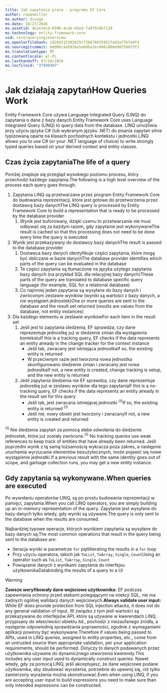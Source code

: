 ```yaml
---
title: Jak zapytania praca - programu EF Core
author: rowanmiller
ms.author: divega
ms.date: 10/27/2016
ms.assetid: de2e34cd-659b-4cab-b5ed-7a979c6bf120
ms.technology: entity-framework-core
uid: core/querying/overview
ms.openlocfilehash: 1d28d215302625cf2b6788359527a93a77b7e9fd
ms.sourcegitcommit: bdd06c9a591ba5e6d6a3ec046c80de98f598f3f3
ms.translationtype: MT
ms.contentlocale: pl-PL
ms.lasthandoff: 07/10/2018
ms.locfileid: "37949387"
---
```

# <a name="how-queries-work"></a><span data-ttu-id="0190a-102">Jak działają zapytań</span><span class="sxs-lookup"><span data-stu-id="0190a-102">How Queries Work</span></span>

<span data-ttu-id="0190a-103">Entity Framework Core używa Language Integrated Query (LINQ) do zapytania o dane z bazy danych.</span><span class="sxs-lookup"><span data-stu-id="0190a-103">Entity Framework Core uses Language Integrated Query (LINQ) to query data from the database.</span></span> <span data-ttu-id="0190a-104">LINQ umożliwia przy użyciu języka C# (lub wybranym języku .NET) do pisania zapytań silnie typizowaną oparte na klasach pochodnych kontekstu i jednostki.</span><span class="sxs-lookup"><span data-stu-id="0190a-104">LINQ allows you to use C# (or your .NET language of choice) to write strongly typed queries based on your derived context and entity classes.</span></span>

## <a name="the-life-of-a-query"></a><span data-ttu-id="0190a-105">Czas życia zapytania</span><span class="sxs-lookup"><span data-stu-id="0190a-105">The life of a query</span></span>

<span data-ttu-id="0190a-106">Poniżej znajduje się przegląd wysokiego poziomu procesu, który przechodzi każdego zapytania.</span><span class="sxs-lookup"><span data-stu-id="0190a-106">The following is a high level overview of the process each query goes through.</span></span>

1. <span data-ttu-id="0190a-107">Zapytania LINQ są przetwarzane przez program Entity Framework Core do budowania reprezentacji, które jest gotowe do przetworzenia przez dostawcę bazy danych</span><span class="sxs-lookup"><span data-stu-id="0190a-107">The LINQ query is processed by Entity Framework Core to build a representation that is ready to be processed by the database provider</span></span>
   1. <span data-ttu-id="0190a-108">Wynik jest buforowany, dzięki czemu to przetwarzanie nie musi odbywać się za każdym razem, gdy zapytanie jest wykonywane</span><span class="sxs-lookup"><span data-stu-id="0190a-108">The result is cached so that this processing does not need to be done every time the query is executed</span></span>
2. <span data-ttu-id="0190a-109">Wynik jest przekazywany do dostawcy bazy danych</span><span class="sxs-lookup"><span data-stu-id="0190a-109">The result is passed to the database provider</span></span>
   1. <span data-ttu-id="0190a-110">Dostawca bazy danych identyfikuje części zapytania, które mogą być obliczane w bazie danych</span><span class="sxs-lookup"><span data-stu-id="0190a-110">The database provider identifies which parts of the query can be evaluated in the database</span></span>
   2. <span data-ttu-id="0190a-111">Te części zapytania są tłumaczone na języka użytego zapytania bazy danych (na przykład SQL dla relacyjnej bazy danych)</span><span class="sxs-lookup"><span data-stu-id="0190a-111">These parts of the query are translated to database specific query language (for example, SQL for a relational database)</span></span>
   3. <span data-ttu-id="0190a-112">Co najmniej jeden zapytania są wysyłane do bazy danych i zwróconym zestawie wyników (wyniki są wartości z bazy danych, a nie wystąpień jednostek)</span><span class="sxs-lookup"><span data-stu-id="0190a-112">One or more queries are sent to the database and the result set returned (results are values from the database, not entity instances)</span></span>
3. <span data-ttu-id="0190a-113">Dla każdego elementu w zestawie wyników</span><span class="sxs-lookup"><span data-stu-id="0190a-113">For each item in the result set</span></span>
   1. <span data-ttu-id="0190a-114">Jeśli jest to zapytania śledzenia, EF sprawdza, czy dane reprezentuje jednostkę już w śledzenie zmian dla wystąpienia kontekstu</span><span class="sxs-lookup"><span data-stu-id="0190a-114">If this is a tracking query, EF checks if the data represents an entity already in the change tracker for the context instance</span></span>
      * <span data-ttu-id="0190a-115">Jeśli tak, zwracany jest istniejąca jednostka</span><span class="sxs-lookup"><span data-stu-id="0190a-115">If so, the existing entity is returned</span></span>
      * <span data-ttu-id="0190a-116">W przeciwnym razie jest tworzona nowa jednostka skonfigurowano śledzenie zmian i zwracany jest nowa jednostka</span><span class="sxs-lookup"><span data-stu-id="0190a-116">If not, a new entity is created, change tracking is setup, and the new entity is returned</span></span>
   2. <span data-ttu-id="0190a-117">Jeśli zapytania śledzenia nie EF sprawdza, czy dane reprezentuje jednostkę już w zestawu wyników dla tego zapytania</span><span class="sxs-lookup"><span data-stu-id="0190a-117">If this is a no-tracking query, EF checks if the data represents an entity already in the result set for this query</span></span>
      * <span data-ttu-id="0190a-118">Jeśli tak, jest zwracana istniejącej jednostki <sup>(1)</sup></span><span class="sxs-lookup"><span data-stu-id="0190a-118">If so, the existing entity is returned <sup>(1)</sup></span></span>
      * <span data-ttu-id="0190a-119">Jeśli nie, nowy obiekt jest tworzony i zwracany</span><span class="sxs-lookup"><span data-stu-id="0190a-119">If not, a new entity is created and returned</span></span>

<span data-ttu-id="0190a-120"><sup>(1) </sup> Nie śledzenia zapytań za pomocą słabe odwołania do śledzenie jednostek, które już zostały zwrócone.</span><span class="sxs-lookup"><span data-stu-id="0190a-120"><sup>(1)</sup> No tracking queries use weak references to keep track of entities that have already been returned.</span></span> <span data-ttu-id="0190a-121">Jeśli poprzedni wynik z tą samą tożsamością wykracza poza zakres, a następnie uruchamia wyrzucanie elementów bezużytecznych, może pojawić się nowe wystąpienie jednostki.</span><span class="sxs-lookup"><span data-stu-id="0190a-121">If a previous result with the same identity goes out of scope, and garbage collection runs, you may get a new entity instance.</span></span>

## <a name="when-queries-are-executed"></a><span data-ttu-id="0190a-122">Gdy zapytania są wykonywane.</span><span class="sxs-lookup"><span data-stu-id="0190a-122">When queries are executed</span></span>

<span data-ttu-id="0190a-123">Po wywołaniu operatorów LINQ, są po prostu budowania reprezentacji w pamięci, zapytania.</span><span class="sxs-lookup"><span data-stu-id="0190a-123">When you call LINQ operators, you are simply building up an in-memory representation of the query.</span></span> <span data-ttu-id="0190a-124">Zapytanie jest wysyłane do bazy danych tylko wtedy, gdy wyniki są używane.</span><span class="sxs-lookup"><span data-stu-id="0190a-124">The query is only sent to the database when the results are consumed.</span></span>

<span data-ttu-id="0190a-125">Najbardziej typowe operacje, których wynikiem zapytania są wysyłane do bazy danych są:</span><span class="sxs-lookup"><span data-stu-id="0190a-125">The most common operations that result in the query being sent to the database are:</span></span>
* <span data-ttu-id="0190a-126">Iteracja wyniki w parametrze `for` pętli</span><span class="sxs-lookup"><span data-stu-id="0190a-126">Iterating the results in a `for` loop</span></span>
* <span data-ttu-id="0190a-127">Przy użyciu operatora, takich jak `ToList`, `ToArray`, `Single`, `Count`</span><span class="sxs-lookup"><span data-stu-id="0190a-127">Using an operator such as `ToList`, `ToArray`, `Single`, `Count`</span></span>
* <span data-ttu-id="0190a-128">Powiązanie danych z wynikami zapytania do interfejsu użytkownika</span><span class="sxs-lookup"><span data-stu-id="0190a-128">Databinding the results of a query to a UI</span></span>

> [!WARNING]  
> <span data-ttu-id="0190a-129">**Zawsze weryfikowały dane wejściowe użytkownika:** EF podczas zapewniania ochrony przed atakami polegającymi na iniekcji SQL, nie ma żadnych ogólnej walidacji danych wejściowych.</span><span class="sxs-lookup"><span data-stu-id="0190a-129">**Always validate user input:** While EF does provide protection from SQL injection attacks, it does not do any general validation of input.</span></span> <span data-ttu-id="0190a-130">W związku z tym jeśli wartości są przekazywane do interfejsów API, które są używane w kwerendach LINQ, przypisany do właściwości obiektu itd., pochodzi z niezaufanego źródła, a następnie odpowiednią sprawdzania poprawności, zgodnie z wymaganiami aplikacji powinny być wykonywane.</span><span class="sxs-lookup"><span data-stu-id="0190a-130">Therefore if values being passed to APIs, used in LINQ queries, assigned to entity properties, etc., come from an untrusted source then appropriate validation, per your application requirements, should be performed.</span></span> <span data-ttu-id="0190a-131">Dotyczy to danych podawanych przez użytkownika używane do dynamicznego utworzenia kwerendy.</span><span class="sxs-lookup"><span data-stu-id="0190a-131">This includes any user input used to dynamically construct queries.</span></span> <span data-ttu-id="0190a-132">Nawet wtedy, gdy za pomocą LINQ, jeśli akceptujesz, że dane wejściowe podane użytkownika, aby zbudować wyrażenia, potrzebne do upewnij się, niż tylko zamierzony wyrażenia można skonstruować.</span><span class="sxs-lookup"><span data-stu-id="0190a-132">Even when using LINQ, if you are accepting user input to build expressions you need to make sure than only intended expressions can be constructed.</span></span>
